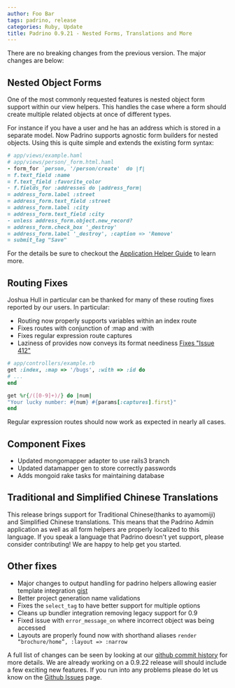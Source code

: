 ```yaml
---
author: Foo Bar
tags: padrino, release
categories: Ruby, Update
title: Padrino 0.9.21 - Nested Forms, Translations and More
---
```


There are no breaking changes from the previous version. The major changes are below:


## Nested Object Forms

One of the most commonly requested features is nested object form support within our view helpers. This handles the case
where a form should create multiple related objects at once of different types.


For instance if you have a user and he has an address which is stored in a separate model. Now Padrino supports agnostic
form builders for nested objects. Using this is quite simple and extends the existing form syntax:


```ruby
# app/views/example.haml
# app/views/person/_form.html.haml
- form_for `person, '/person/create'  do |f|
= f.text_field :name
= f.text_field :favorite_color
- f.fields_for :addresses do |address_form|
= address_form.label :street
= address_form.text_field :street
= address_form.label :city
= address_form.text_field :city
- unless address_form.object.new_record?
= address_form.check_box '_destroy'
= address_form.label '_destroy', :caption => 'Remove'
= submit_tag "Save"
```


For the details be sure to checkout the [Application Helper Guide](http://www.padrinorb.com/guides/application-helpers)
to learn more.


## Routing Fixes

Joshua Hull in particular can be thanked for many of these routing fixes reported by our users. In particular:

- Routing now properly supports variables within an index route
- Fixes routes with conjunction of :map and :with
- Fixes regular expression route captures
- Laziness of provides now conveys its format neediness [Fixes "Issue 412"](https://github.com/padrino/padrino-framework/issues/closed#issue/412)


```ruby
# app/controllers/example.rb
get :index, :map => '/bugs', :with => :id do
# ...
end

get %r{/([0-9]+)/} do |num|
"Your lucky number: #{num} #{params[:captures].first}"
end
```


Regular expression routes should now work as expected in nearly all cases.


## Component Fixes

- Updated mongomapper adapter to use rails3 branch
- Updated datamapper gen to store correctly passwords
- Adds mongoid rake tasks for maintaining database


## Traditional and Simplified Chinese Translations

This release brings support for Traditional Chinese(thanks to ayamomiji) and Simplified Chinese translations.  This
means that the Padrino Admin application as well as all form helpers are properly localized to this language. If you
speak a language that Padrino doesn't yet support, please consider contributing! We are happy to help get you started.


## Other fixes

- Major changes to output handling for padrino helpers allowing easier template integration
  [gist](https://gist.github.com/829030)
- Better project generation name validations
- Fixes the `select_tag` to have better support for multiple options
- Cleans up bundler integration removing legacy support for 0.9
- Fixed issue with `error_message_on` where incorrect object was being accessed
- Layouts are properly found now with shorthand aliases `render “brochure/home”, :layout => :narrow`


A full list of changes can be seen by looking at our
[github commit history](https://github.com/padrino/padrino-framework/commits/master) for more details. We are already
working on a 0.9.22 release will should include a few exciting new features. If you run into any problems please do let
us know on the [Github Issues](https://github.com/padrino/padrino-framework/issues) page.

